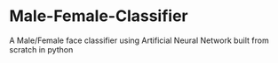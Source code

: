 # Male-Female-Classifier
A Male/Female face classifier using Artificial Neural Network built from scratch in python
